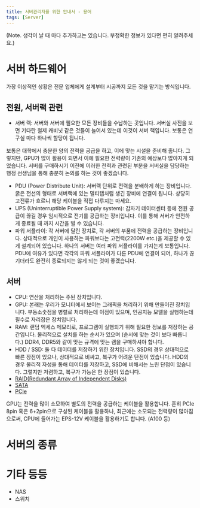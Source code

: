 ```yaml
---
title: 서버관리자를 위한 안내서 - 용어
tags: [Server]
---
```


(Note. 생각이 날 때 마다 추가하고는 있습니다. 부정확한 정보가 있다면 편히 알려주세요.)

# 서버 하드웨어

가장 이상적인 상황은 전문 업체에게 설계부터 시공까지 모든 것을 맡기는 방식입니다. 

## 전원, 서버랙 관련

- 서버 랙: 서버와 서버에 필요한 모든 장비들을 수납하는 곳입니다. 서버실 사진을 보면 기다란 철제 캐비닛 같은 것들이 늘어서 있는데 이것이 서버 랙입니다. 보통은 연구실 마다 하나씩 할당이 됩니다.

보통은 대학에서 충분한 양의 전력을 공급을 하고, 이에 맞는 시설을 준비해 줍니다.
그렇지만, GPU가 많이 활용이 되면서 이에 필요한 전력량이 기존의 예상보다 많아지게 되었습니다.
서버를 구매하시기 이전에 이러한 전력과 관련된 부분을 서버실을 담당하는 행정 선생님을 통해 충분히 논의를 하는 것이 좋겠습니다.

- PDU (Power Distribute Unit): 서버랙 단위로 전력을 분배하게 하는 장비입니다. 굵은 전선의 형태로 서버랙에 있는 멀티탭처럼 생긴 장비에 연결이 됩니다. 상당히 고전류가 흐르니 해당 케이블을 직접 다루지는 마세요.
- UPS (Uninterruptible Power Supply system): 갑자기 데이터센터 등에 전원 공급이 끊길 경우 임시적으로 전기를 공급하는 장비입니다. 이를 통해 서버가 안전하게 종료될 때 까지 시간을 벌 수 있습니다.
- 파워 서플라이: 각 서버에 달린 장치로, 각 서버의 부품에 전력을 공급하는 장비입니다. 상대적으로 개인이 사용하는 파워보다는 고전력(2200W etc.)을 제공할 수 있게 설계되어 있습니다. 하나의 서버는 여러 파워 서플라이를 가지는게 보통입니다. PDU에 여유가 있다면 각각의 파워 서플라이가 다른 PDU에 연결이 되어, 하나가 끊기더라도 완전히 종료되지는 않게 되는 것이 좋겠습니다. 


## 서버 

- CPU: 연산을 처리하는 주된 장치입니다.
- GPU: 본래는 우리가 모니터에서 보이는 그래픽을 처리하기 위해 만들어진 장치입니다. 부동소숫점을 병렬로 처리하는데 이점이 있으며, 인공지능 모델을 실행하는데 필수로 자리잡은 장치입니다. 
- RAM: 랜덤 엑세스 메모리로, 프로그램이 실행되기 위해 필요한 정보를 저장하는 공간입니다. 물리적으로 설치를 하는 순서가 있으며 (순서에 맞는 것이 보다 빠릅니다.) DDR4, DDR5와 같이 맞는 규격에 맞는 램을 구매하셔야 합니다.
- HDD / SSD: 둘 다 데이터를 저장하기 위한 장치입니다. SSD의 경우 상대적으로 빠른 장점이 있으나, 상대적으로 비싸고, 복구가 어려운 단점이 있습니다. HDD의 경우 물리적 자성을 통해 데이터를 저장하고, SSD에 비해서는 느린 단점이 있습니다. 그렇지만 저렴하고, 복구가 가능은 한 장점이 있습니다. 
- [RAID(Redundant Array of Independent Disks)](https://ko.wikipedia.org/wiki/RAID)
- [SATA](https://ko.wikipedia.org/wiki/%EC%A7%81%EB%A0%AC_ATA)
- [PCIe](https://ko.wikipedia.org/wiki/PCI_%EC%9D%B5%EC%8A%A4%ED%94%84%EB%A0%88%EC%8A%A4)

GPU는 전력을 많이 소모하여 별도의 전력을 공급하는 케이블을 활용합니다. 흔히 PCIe 8pin 혹은 6+2pin으로 구성된 케이블을 활용하나, 최근에는 소모되는 전력량이 많아짐으로써, CPU에 들어가는 EPS-12V 케이블을 활용하기도 합니다. (A100 등)

# 서버의 종류



# 기타 등등

- NAS
- 스위치
